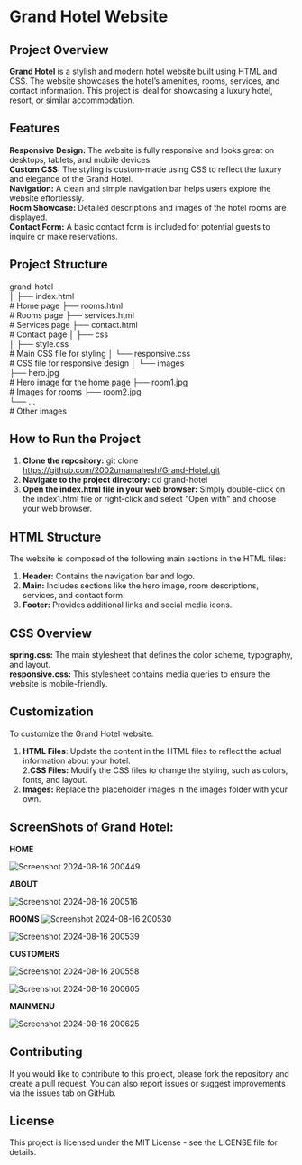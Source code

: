 # Grand Hotel Website

## Project Overview

**Grand Hotel** is a stylish and modern hotel website built using HTML and CSS. The website showcases the hotel’s amenities, rooms, services, and contact information. This project is ideal for showcasing a luxury hotel, resort, or similar accommodation.

## Features

**Responsive Design:** The website is fully responsive and looks great on desktops, tablets, and mobile devices.<br>
**Custom CSS:** The styling is custom-made using CSS to reflect the luxury and elegance of the Grand Hotel.<br>
**Navigation:** A clean and simple navigation bar helps users explore the website effortlessly.<br>
**Room Showcase:** Detailed descriptions and images of the hotel rooms are displayed.<br>
**Contact Form:** A basic contact form is included for potential guests to inquire or make reservations.<br>

## Project Structure

grand-hotel<br>
│
├── index.html     <br>     # Home page
├── rooms.html     <br>     # Rooms page
├── services.html    <br>   # Services page
├── contact.html     <br>   # Contact page
│
├── css<br>
│   ├── style.css  <br>     # Main CSS file for styling
│   └── responsive.css  <br># CSS file for responsive design
│
└── images<br>
    ├── hero.jpg  <br>      # Hero image for the home page
    ├── room1.jpg   <br>    # Images for rooms
    ├── room2.jpg<br>
    └── ...     <br>        # Other images

## How to Run the Project

1. **Clone the repository:** git clone https://github.com/2002umamahesh/Grand-Hotel.git<br>
2. **Navigate to the project directory:** cd grand-hotel<br>
3. **Open the index.html file in your web browser:** Simply double-click on the index1.html file or right-click and select "Open with" and choose your web browser.<br>

## HTML Structure

The website is composed of the following main sections in the HTML files:<br>

1. **Header:** Contains the navigation bar and logo.<br>
2. **Main:** Includes sections like the hero image, room descriptions, services, and contact form.<br>
3. **Footer:** Provides additional links and social media icons.<br>

## CSS Overview

**spring.css:** The main stylesheet that defines the color scheme, typography, and layout.<br>
**responsive.css:** This stylesheet contains media queries to ensure the website is mobile-friendly.

## Customization
  To customize the Grand Hotel website:<br>

1. **HTML Files**: Update the content in the HTML files to reflect the actual information about your hotel.<br>
2.**CSS Files:** Modify the CSS files to change the styling, such as colors, fonts, and layout.<br>
3. **Images:** Replace the placeholder images in the images folder with your own.<br>

## ScreenShots of Grand Hotel:

**HOME**

![Screenshot 2024-08-16 200449](https://github.com/user-attachments/assets/672d6716-b14f-4969-b85f-02128fba8781)

**ABOUT**

![Screenshot 2024-08-16 200516](https://github.com/user-attachments/assets/cc0cd45a-fa96-4a47-8733-f52af9ac9d9a)

**ROOMS**
![Screenshot 2024-08-16 200530](https://github.com/user-attachments/assets/d9aa88fc-b0cb-4fe4-8775-3f6ace70d358)

![Screenshot 2024-08-16 200539](https://github.com/user-attachments/assets/15554012-bf5c-4011-b8bd-dcc753cc5cc5)

**CUSTOMERS**

![Screenshot 2024-08-16 200558](https://github.com/user-attachments/assets/79d13ddc-1419-4b48-bb7d-998f1c5d1a1c)

![Screenshot 2024-08-16 200605](https://github.com/user-attachments/assets/ae4974b1-6701-4b6f-8982-4c8b398e0394)

**MAINMENU**

![Screenshot 2024-08-16 200625](https://github.com/user-attachments/assets/95da2d74-0f91-4c61-8a24-7d25ae6a1edc)


## Contributing

If you would like to contribute to this project, please fork the repository and create a pull request. You can also report issues or suggest improvements via the issues tab on GitHub.<br>

## License
This project is licensed under the MIT License - see the LICENSE file for details.

